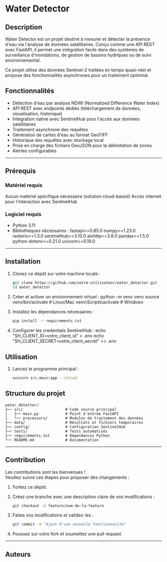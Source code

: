 # Water Detector

## Description

Water Detector est un projet destiné à mesurer et détecter la présence d'eau via l'analyse de données satellitaires. Conçu comme une API REST avec FastAPI, il permet une intégration facile dans des systèmes de surveillance d'inondations, de gestion de bassins hydriques ou de suivi environnemental.

Ce projet utilise des données Sentinel-2 traitées en temps quasi-réel et propose des fonctionnalités asynchrones pour un traitement optimisé.

## Fonctionnalités

- Détection d'eau par analyse NDWI (Normalized Difference Water Index)
- API REST avec endpoints dédiés (téléchargement de données, visualisation, historique)
- Intégration native avec SentinelHub pour l'accès aux données satellitaires
- Traitement asynchrone des requêtes
- Génération de cartes d'eau au format GeoTIFF
- Historique des requêtes avec stockage local
- Prise en charge des fichiers GeoJSON pour la délimitation de zones
- Alertes configurables 

---

## Prérequis

### Matériel requis

Aucun matériel spécifique nécessaire (solution cloud-based)
Accès internet pour l'interaction avec SentinelHub
### Logiciel requis
- Python 3.11
- Bibliothèques nécessaires : 
     fastapi>=0.85.0
     numpy>=1.23.0
     rasterio>=1.3.0
     sentinelhub>=3.10.0
     aiohttp>=3.8.0
     pandas>=1.5.0
     python-dotenv>=0.21.0
     uvicorn>=0.19.0
---

## Installation

1. Clonez ce dépôt sur votre machine locale :  
   ```bash
   git clone https://github.com/votre-utilisateur/water_detector.git
   cd water_detector
   ```
2. Créer et activer un environnement virtuel :
   python -m venv venv
   source venv/bin/activate  # Linux/Mac
   venv\Scripts\activate    # Windows
   
3. Installez les dépendances nécessaires :  
   ```bash
   pip install -r requirements.txt
   ```
4. Configurer les credentials SentinelHub :
   echo "SH_CLIENT_ID=votre_client_id" > .env
   echo "SH_CLIENT_SECRET=votre_client_secret" >> .env


## Utilisation

1. Lancez le programme principal :  
   ```bash
   uvicorn src.main:app --reload
   ```

## Structure du projet

```plaintext
water_detector/
├── src/                   # Code source principal
│   ├── main.py            # Point d'entrée FastAPI
│   └── processors/        # Modules de traitement des données
├── data/                  # Résultats et fichiers temporaires
├── config/                # Configuration SentinelHub
├── tests/                 # Tests automatisés
├── requirements.txt       # Dépendances Python
└── README.md              # Documentation
```

---

## Contribution

Les contributions sont les bienvenues !  
Veuillez suivre ces étapes pour proposer des changements :

1. Forkez ce dépôt.
2. Créez une branche avec une description claire de vos modifications :  
   ```bash
   git checkout -b feature/nom-de-la-feature
   ```

3. Faites vos modifications et validez-les :  
   ```bash
   git commit -m "Ajout d'une nouvelle fonctionnalité"
   ```

4. Poussez sur votre fork et soumettez une pull request.

---

## Auteurs
